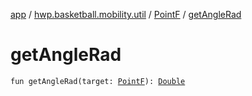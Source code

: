 [app](../../index.md) / [hwp.basketball.mobility.util](../index.md) / [PointF](index.md) / [getAngleRad](.)

# getAngleRad

`fun getAngleRad(target: `[`PointF`](index.md)`): `[`Double`](https://kotlinlang.org/api/latest/jvm/stdlib/kotlin/-double/index.html)